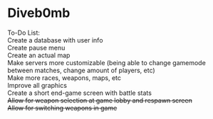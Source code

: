 Diveb0mb<br>
========
To-Do List:<br>
Create a database with user info<br>
Create pause menu<br>
Create an actual map<br>
Make servers more customizable (being able to change gamemode between matches, change amount of players, etc)<br>
Make more races, weapons, maps, etc<br>
Improve all graphics<br>
Create a short end-game screen with battle stats<br>
<s>Allow for weapon selection at game lobby and respawn screen</s><br>
<s>Allow for switching weapons in game</s><br>